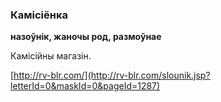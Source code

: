### Камісіёнка
**назоўнік, жаночы род, размоўнае**

Камісійны магазін.

<a rel="author">[http://rv-blr.com/](http://rv-blr.com/slounik.jsp?letterId=0&maskId=0&pageId=1287)</a>
